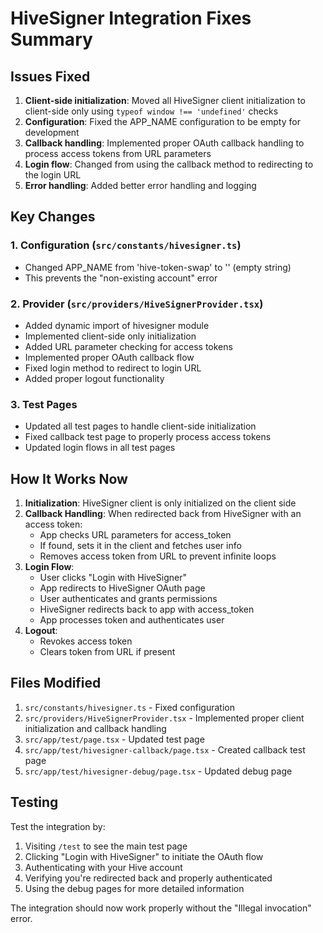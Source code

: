 # HiveSigner Integration Fixes Summary

## Issues Fixed

1. **Client-side initialization**: Moved all HiveSigner client initialization to client-side only using `typeof window !== 'undefined'` checks
2. **Configuration**: Fixed the APP_NAME configuration to be empty for development
3. **Callback handling**: Implemented proper OAuth callback handling to process access tokens from URL parameters
4. **Login flow**: Changed from using the callback method to redirecting to the login URL
5. **Error handling**: Added better error handling and logging

## Key Changes

### 1. Configuration (`src/constants/hivesigner.ts`)
- Changed APP_NAME from 'hive-token-swap' to '' (empty string)
- This prevents the "non-existing account" error

### 2. Provider (`src/providers/HiveSignerProvider.tsx`)
- Added dynamic import of hivesigner module
- Implemented client-side only initialization
- Added URL parameter checking for access tokens
- Implemented proper OAuth callback flow
- Fixed login method to redirect to login URL
- Added proper logout functionality

### 3. Test Pages
- Updated all test pages to handle client-side initialization
- Fixed callback test page to properly process access tokens
- Updated login flows in all test pages

## How It Works Now

1. **Initialization**: HiveSigner client is only initialized on the client side
2. **Callback Handling**: When redirected back from HiveSigner with an access token:
   - App checks URL parameters for access_token
   - If found, sets it in the client and fetches user info
   - Removes access token from URL to prevent infinite loops
3. **Login Flow**: 
   - User clicks "Login with HiveSigner"
   - App redirects to HiveSigner OAuth page
   - User authenticates and grants permissions
   - HiveSigner redirects back to app with access_token
   - App processes token and authenticates user
4. **Logout**: 
   - Revokes access token
   - Clears token from URL if present

## Files Modified

1. `src/constants/hivesigner.ts` - Fixed configuration
2. `src/providers/HiveSignerProvider.tsx` - Implemented proper client initialization and callback handling
3. `src/app/test/page.tsx` - Updated test page
4. `src/app/test/hivesigner-callback/page.tsx` - Created callback test page
5. `src/app/test/hivesigner-debug/page.tsx` - Updated debug page

## Testing

Test the integration by:
1. Visiting `/test` to see the main test page
2. Clicking "Login with HiveSigner" to initiate the OAuth flow
3. Authenticating with your Hive account
4. Verifying you're redirected back and properly authenticated
5. Using the debug pages for more detailed information

The integration should now work properly without the "Illegal invocation" error.